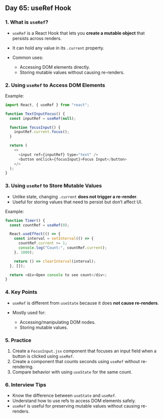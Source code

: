 ## Day 65: useRef Hook

### 1. What is `useRef`?

* `useRef` is a React Hook that lets you **create a mutable object** that persists across renders.
* It can hold any value in its `.current` property.
* Common uses:

  * Accessing DOM elements directly.
  * Storing mutable values without causing re-renders.

<div class="section-break"></div>

### 2. Using `useRef` to Access DOM Elements

Example:

```js
import React, { useRef } from "react";

function TextInputFocus() {
  const inputRef = useRef(null);

  function focusInput() {
    inputRef.current.focus();
  }

  return (
    <>
      <input ref={inputRef} type="text" />
      <button onClick={focusInput}>Focus Input</button>
    </>
  );
}
```

<div class="section-break"></div>

### 3. Using `useRef` to Store Mutable Values

* Unlike state, changing `.current` **does not trigger a re-render**.
* Useful for storing values that need to persist but don’t affect UI.

Example:

```js
function Timer() {
  const countRef = useRef(0);

  React.useEffect(() => {
    const interval = setInterval(() => {
      countRef.current += 1;
      console.log("Count:", countRef.current);
    }, 1000);

    return () => clearInterval(interval);
  }, []);

  return <div>Open console to see count</div>;
}
```

<div class="section-break"></div>

### 4. Key Points

* `useRef` is different from `useState` because it does **not cause re-renders**.
* Mostly used for:

  * Accessing/manipulating DOM nodes.
  * Storing mutable values.

<div class="section-break"></div>

### 5. Practice

<div class="practice">

1. Create a `FocusInput.jsx` component that focuses an input field when a button is clicked using `useRef`.
2. Create a component that counts seconds using `useRef` without re-rendering.
3. Compare behavior with using `useState` for the same count.

</div>

<div class="section-break"></div>

### 6. Interview Tips

* Know the difference between `useState` and `useRef`.
* Understand how to use refs to access DOM elements safely.
* `useRef` is useful for preserving mutable values without causing re-renders.

<div class="section-break"></div>
